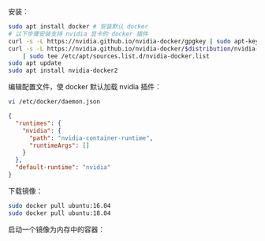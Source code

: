 安装：

```bash
sudo apt install docker # 安装默认 docker
# 以下步骤安装支持 nvidia 显卡的 docker 插件
curl -s -L https://nvidia.github.io/nvidia-docker/gpgkey | sudo apt-key add -
curl -s -L https://nvidia.github.io/nvidia-docker/$distribution/nvidia-docker.list \
    | sudo tee /etc/apt/sources.list.d/nvidia-docker.list
sudo apt update
sudo apt install nvidia-docker2
```

编辑配置文件，使 docker 默认加载 nvidia 插件：

```bash
vi /etc/docker/daemon.json
```

```json
{
  "runtimes": {
    "nvidia": {
      "path": "nvidia-container-runtime",
      "runtimeArgs": []
    }
  },
  "default-runtime": "nvidia"
}
```

下载镜像：
```bash
sudo docker pull ubuntu:16.04
sudo docker pull ubuntu:18.04
```

启动一个镜像为内存中的容器：
```bash

```
<!--stackedit_data:
eyJoaXN0b3J5IjpbLTE1Nzk4MTY5MDNdfQ==
-->